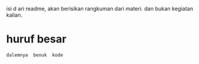 isi d ari readme, akan berisikan rangkuman dari materi. dan bukan kegiatan kalian.

# huruf besar

`dalemnya  benuk  kode  `
